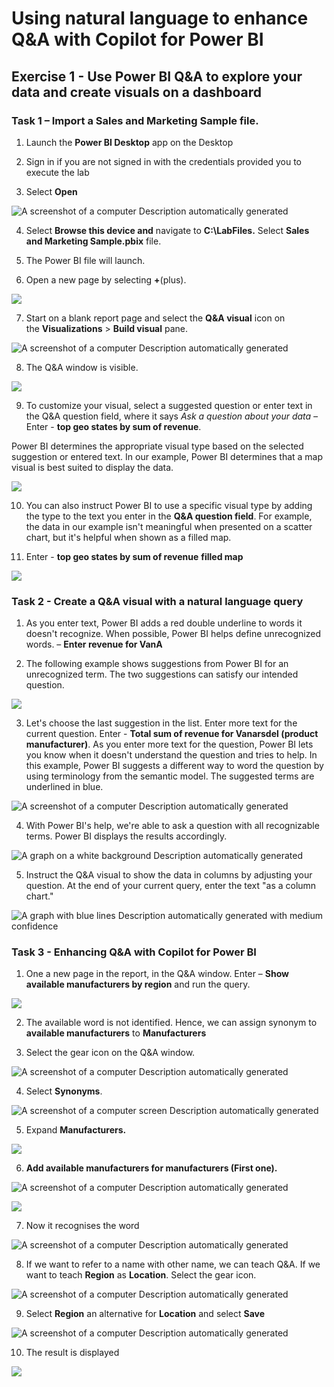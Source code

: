 # Using natural language to enhance Q&A with Copilot for Power BI

## Exercise 1 - Use Power BI Q&A to explore your data and create visuals on a dashboard

### Task 1 – Import a Sales and Marketing Sample file.

1.  Launch the **Power BI Desktop** app on the Desktop

2.  Sign in if you are not signed in with the credentials provided you
    to execute the lab

3.  Select **Open**

![A screenshot of a computer Description automatically
generated](./media/media10/image1.png)

4.  Select **Browse this device and** navigate to **C:\LabFiles.**
    Select **Sales and Marketing Sample.pbix** file.

5.  The Power BI file will launch.

6.  Open a new page by selecting **+**(plus).

![](./media/media10/image2.png)

7.  Start on a blank report page and select the **Q&A visual** icon on
    the **Visualizations** \> **Build visual** pane.

![A screenshot of a computer Description automatically
generated](./media/media10/image3.png)

8.  The Q&A window is visible.

![](./media/media10/image4.png)

9.  To customize your visual, select a suggested question or enter text
    in the Q&A question field, where it says *Ask a question about your
    data –* Enter - **top geo states by sum of revenue**.

Power BI determines the appropriate visual type based on the selected
suggestion or entered text. In our example, Power BI determines that a
map visual is best suited to display the data.

![](./media/media10/image5.png)

10. You can also instruct Power BI to use a specific visual type by
    adding the type to the text you enter in the **Q&A question field**.
    For example, the data in our example isn't meaningful when presented
    on a scatter chart, but it's helpful when shown as a filled map.

11. Enter - **top geo states by sum of revenue** **filled map**

![](./media/media10/image6.png)

### Task 2 - Create a Q&A visual with a natural language query

1.  As you enter text, Power BI adds a red double underline to words it
    doesn't recognize. When possible, Power BI helps define unrecognized
    words. – **Enter revenue for VanA**

2.  The following example shows suggestions from Power BI for an
    unrecognized term. The two suggestions can satisfy our intended
    question.

![](./media/media10/image7.png)

3.  Let's choose the last suggestion in the list. Enter more text for
    the current question. Enter - **Total sum of revenue for Vanarsdel
    (product manufacturer)**. As you enter more text for the question,
    Power BI lets you know when it doesn't understand the question and
    tries to help. In this example, Power BI suggests a different way to
    word the question by using terminology from the semantic model. The
    suggested terms are underlined in blue.

![A screenshot of a computer Description automatically
generated](./media/media10/image8.png)

4.  With Power BI's help, we're able to ask a question with all
    recognizable terms. Power BI displays the results accordingly.

![A graph on a white background Description automatically
generated](./media/media10/image9.png)

5.  Instruct the Q&A visual to show the data in columns by adjusting
    your question. At the end of your current query, enter the text "as
    a column chart."

![A graph with blue lines Description automatically generated with
medium confidence](./media/media10/image10.png)

### Task 3 - Enhancing Q&A with Copilot for Power BI

1.  One a new page in the report, in the Q&A window. Enter – **Show
    available manufacturers by region** and run the query.

![](./media/media10/image11.png)

2.  The available word is not identified. Hence, we can assign synonym
    to **available manufacturers** to **Manufacturers**

3.  Select the gear icon on the Q&A window.

![A screenshot of a computer Description automatically
generated](./media/media10/image12.png)

4.  Select **Synonyms**.

![A screenshot of a computer screen Description automatically
generated](./media/media10/image13.png)

5.  Expand **Manufacturers.**

![](./media/media10/image14.png)

6.  **Add available manufacturers for manufacturers (First one).**

![A screenshot of a computer Description automatically
generated](./media/media10/image15.png)

![](./media/media10/image16.png)

7.  Now it recognises the word

![A screenshot of a computer Description automatically
generated](./media/media10/image17.png)

8.  If we want to refer to a name with other name, we can teach Q&A. If
    we want to teach **Region** as **Location**. Select the gear icon.

![A screenshot of a computer Description automatically
generated](./media/media10/image18.png)

9.  Select **Region** an alternative for **Location** and select
    **Save**

![A screenshot of a computer Description automatically
generated](./media/media10/image19.png)

10. The result is displayed

![](./media/media10/image20.png)

